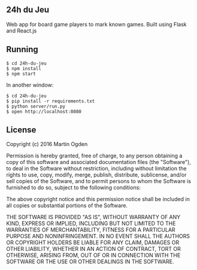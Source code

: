 ## 24h du Jeu

Web app for board game players to mark known games. Built using Flask and React.js


## Running

	$ cd 24h-du-jeu
	$ npm install
	$ npm start

In another window:

	$ cd 24h-du-jeu
	$ pip install -r requirements.txt
	$ python server/run.py
	$ open http://localhost:8080


## License

Copyright (c) 2016 Martin Ogden


Permission is hereby granted, free of charge, to any person obtaining a copy of this software and associated documentation files (the "Software"), to deal in the Software without restriction, including without limitation the rights to use, copy, modify, merge, publish, distribute, sublicense, and/or sell copies of the Software, and to permit persons to whom the Software is furnished to do so, subject to the following conditions:

The above copyright notice and this permission notice shall be included in all copies or substantial portions of the Software.

THE SOFTWARE IS PROVIDED "AS IS", WITHOUT WARRANTY OF ANY KIND, EXPRESS OR IMPLIED, INCLUDING BUT NOT LIMITED TO THE WARRANTIES OF MERCHANTABILITY, FITNESS FOR A PARTICULAR PURPOSE AND NONINFRINGEMENT. IN NO EVENT SHALL THE AUTHORS OR COPYRIGHT HOLDERS BE LIABLE FOR ANY CLAIM, DAMAGES OR OTHER LIABILITY, WHETHER IN AN ACTION OF CONTRACT, TORT OR OTHERWISE, ARISING FROM, OUT OF OR IN CONNECTION WITH THE SOFTWARE OR THE USE OR OTHER DEALINGS IN THE SOFTWARE.
